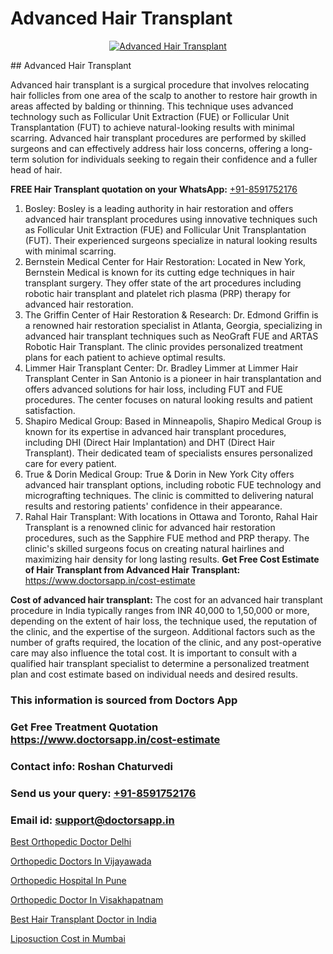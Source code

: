 # Advanced Hair Transplant

<p align="center">
  <a href="https://doctorsapp.co.in/treatment/hair-transplant">
    <img src="https://doctorsapp.co.in/uploads/treatment_image/transplant.jpg" alt="Advanced Hair Transplant">
  </a>
</p>
## Advanced Hair Transplant

Advanced hair transplant is a surgical procedure that involves relocating hair follicles from one area of the scalp to another to restore hair growth in areas affected by balding or thinning. This technique uses advanced technology such as Follicular Unit Extraction (FUE) or Follicular Unit Transplantation (FUT) to achieve natural-looking results with minimal scarring. Advanced hair transplant procedures are performed by skilled surgeons and can effectively address hair loss concerns, offering a long-term solution for individuals seeking to regain their confidence and a fuller head of hair.

**FREE Hair Transplant quotation on your WhatsApp:**  [+91-8591752176](https://api.whatsapp.com/send?phone=8591752176)

1) Bosley: Bosley is a leading authority in hair restoration and offers advanced hair transplant procedures using innovative techniques such as Follicular Unit Extraction (FUE) and Follicular Unit Transplantation (FUT). Their experienced surgeons specialize in natural looking results with minimal scarring.
2) Bernstein Medical Center for Hair Restoration: Located in New York, Bernstein Medical is known for its cutting edge techniques in hair transplant surgery. They offer state of the art procedures including robotic hair transplant and platelet rich plasma (PRP) therapy for advanced hair restoration.
3) The Griffin Center of Hair Restoration & Research: Dr. Edmond Griffin is a renowned hair restoration specialist in Atlanta, Georgia, specializing in advanced hair transplant techniques such as NeoGraft FUE and ARTAS Robotic Hair Transplant. The clinic provides personalized treatment plans for each patient to achieve optimal results.
4) Limmer Hair Transplant Center: Dr. Bradley Limmer at Limmer Hair Transplant Center in San Antonio is a pioneer in hair transplantation and offers advanced solutions for hair loss, including FUT and FUE procedures. The center focuses on natural looking results and patient satisfaction.
5) Shapiro Medical Group: Based in Minneapolis, Shapiro Medical Group is known for its expertise in advanced hair transplant procedures, including DHI (Direct Hair Implantation) and DHT (Direct Hair Transplant). Their dedicated team of specialists ensures personalized care for every patient.
6) True & Dorin Medical Group: True & Dorin in New York City offers advanced hair transplant options, including robotic FUE technology and micrografting techniques. The clinic is committed to delivering natural results and restoring patients' confidence in their appearance.
7) Rahal Hair Transplant: With locations in Ottawa and Toronto, Rahal Hair Transplant is a renowned clinic for advanced hair restoration procedures, such as the Sapphire FUE method and PRP therapy. The clinic's skilled surgeons focus on creating natural hairlines and maximizing hair density for long lasting results.
**Get Free Cost Estimate of Hair Transplant from Advanced Hair Transplant:** https://www.doctorsapp.in/cost-estimate

**Cost of advanced hair transplant:**
The cost for an advanced hair transplant procedure in India typically ranges from INR 40,000 to 1,50,000 or more, depending on the extent of hair loss, the technique used, the reputation of the clinic, and the expertise of the surgeon. Additional factors such as the number of grafts required, the location of the clinic, and any post-operative care may also influence the total cost. It is important to consult with a qualified hair transplant specialist to determine a personalized treatment plan and cost estimate based on individual needs and desired results.

### This information is sourced from Doctors App 
### Get Free Treatment Quotation https://www.doctorsapp.in/cost-estimate
### Contact info: Roshan Chaturvedi 
### Send us your query: [+91-8591752176](https://api.whatsapp.com/send?phone=8591752176) 
### Email id: support@doctorsapp.in

[Best Orthopedic Doctor Delhi](https://www.linkedin.com/pulse/best-orthopedic-doctor-delhi-doctorsapp-united-arab-emirates-xqfje?trackingId=DPcWUgjMNsH%2FwZnTRgKkvw%3D%3D&lipi=urn%3Ali%3Apage%3Ad_flagship3_company_admin%3BSXrbBuk4SwWZ8nIcZ2zSvw%3D%3D)

[Orthopedic Doctors In Vijayawada](https://www.linkedin.com/pulse/orthopedic-doctors-vijayawada-doctorsapp-united-arab-emirates-k9rme?trackingId=4m%2FFnXK3zpjIJmafqNBopg%3D%3D&lipi=urn%3Ali%3Apage%3Ad_flagship3_company_admin%3BSXrbBuk4SwWZ8nIcZ2zSvw%3D%3D)

[Orthopedic Hospital In Pune](https://medium.com/@vanshmehar12/orthopedic-hospital-in-pune-0070d11c29d2)

[Orthopedic Doctor In Visakhapatnam](https://medium.com/@vanshmehar12/orthopedic-doctor-in-visakhapatnam-3940c62b78c8)

[Best Hair Transplant Doctor in India](https://doctors-apps.github.io/doctorsapp/best-hair-transplant-doctor-in-india)

[Liposuction Cost in Mumbai](https://doctors-apps.github.io/doctorsapp/liposuction-cost-in-mumbai)

